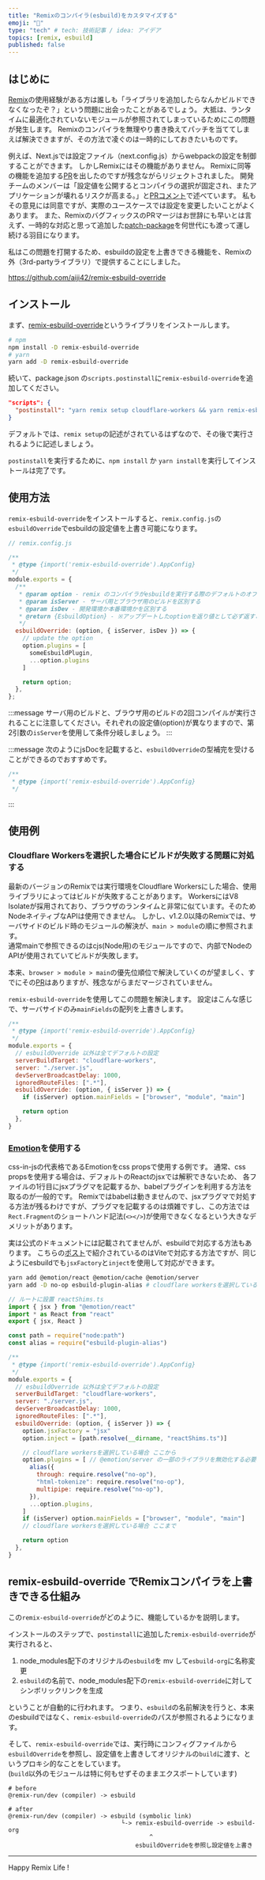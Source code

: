 ```yaml
---
title: "Remixのコンパイラ(esbuild)をカスタマイズする"
emoji: "💽"
type: "tech" # tech: 技術記事 / idea: アイデア
topics: [remix, esbuild]
published: false
---
```


## はじめに

[Remix](https://remix.run/)の使用経験がある方は誰しも「ライブラリを追加したらなんかビルドできなくなったぞ？」という問題に出会ったことがあるでしょう。
大抵は、ランタイムに最適化されていないモジュールが参照されてしまっているためにこの問題が発生します。
Remixのコンパイラを無理やり書き換えてパッチを当ててしまえば解決できますが、その方法で凌ぐのは一時的にしておきたいものです。

例えば、Next.jsでは設定ファイル（next.config.js）からwebpackの設定を制御することができます。 しかしRemixにはその機能がありません。
Remixに同等の機能を追加する[PR](https://github.com/remix-run/remix/pull/2168)を出したのですが残念ながらリジェクトされました。
開発チームのメンバーは「設定値を公開するとコンパイラの選択が固定され、またアプリケーションが壊れるリスクが高まる。」と[PRコメント](https://github.com/remix-run/remix/pull/2168#issuecomment-1058193715)で述べています。
私もその意見には同意ですが、実際のユースケースでは設定を変更したいことがよくあります。
また、RemixのバグフィックスのPRマージはお世辞にも早いとは言えず、一時的な対応と思って追加した[patch-package](https://www.npmjs.com/package/patch-package)を何世代にも渡って運し続ける羽目になります。

私はこの問題を打開するため、esbuildの設定を上書きできる機能を、Remixの外（3rd-partyライブラリ）で提供することにしました。

https://github.com/aiji42/remix-esbuild-override

## インストール

まず、[remix-esbuild-override](https://github.com/aiji42/remix-esbuild-override)というライブラリをインストールします。
```bash
# npm
npm install -D remix-esbuild-override
# yarn 
yarn add -D remix-esbuild-override
```

続いて、package.json の`scripts.postinstall`に`remix-esbuild-override`を追加してください。
```json
"scripts": {
  "postinstall": "yarn remix setup cloudflare-workers && yarn remix-esbuild-override"
}
```
デフォルトでは、`remix setup`の記述がされているはずなので、その後で実行されるように記述しましょう。

`postinstall`を実行するために、`npm install` か `yarn install`を実行してインストールは完了です。

## 使用方法

`remix-esbuild-override`をインストールすると、`remix.config.js`の`esbuildOverride`でesbuildの設定値を上書き可能になります。  

```js
// remix.config.js

/**
 * @type {import('remix-esbuild-override').AppConfig}
 */
module.exports = {
  /**
   * @param option - remix のコンパイラがesbuildを実行する際のデフォルトのオプション値
   * @param isServer - サーバ用とブラウザ用のビルドを区別する
   * @param isDev - 開発環境か本番環境かを区別する
   * @return {EsbuildOption} - ※アップデートしたoptionを返り値として必ず返すこと
   */
  esbuildOverride: (option, { isServer, isDev }) => {
    // update the option
    option.plugins = [
      someEsbuildPlugin,
      ...option.plugins
    ]

    return option;
  },
};
```

:::message
サーバ用のビルドと、ブラウザ用のビルドの2回コンパイルが実行されることに注意してください。それぞれの設定値(option)が異なりますので、第2引数の`isServer`を使用して条件分岐しましょう。
:::

:::message
次のようにjsDocを記載すると、`esbuildOverride`の型補完を受けることができるのでおすすめです。
```js
/**
 * @type {import('remix-esbuild-override').AppConfig}
 */
```
:::

## 使用例

### Cloudflare Workersを選択した場合にビルドが失敗する問題に対処する

最新のバージョンのRemixでは実行環境をCloudflare Workersにした場合、使用ライブラリによってはビルドが失敗することがあります。
WorkersにはV8 Isolateが採用されており、ブラウザのランタイムと非常に似ています。そのためNodeネイティブなAPIは使用できません。
しかし、v1.2.0以降のRemixでは、サーバサイドのビルド時のモジュールの解決が、`main > module`の順に参照されます。  
通常mainで参照できるのはcjs(Node用)のモジュールですので、内部でNodeのAPIが使用されていてビルドが失敗します。

本来、`browser > module > main`の優先位順位で解決していくのが望ましく、すでにその[PR](https://github.com/remix-run/remix/pull/2076)はありますが、残念ながらまだマージされていません。

`remix-esbuild-override`を使用してこの問題を解決します。
設定はこんな感じで、サーバサイドのみ`mainFields`の配列を上書きします。
```js
/**
 * @type {import('remix-esbuild-override').AppConfig}
 */
module.exports = {
  // esbuildOverride 以外は全てデフォルトの設定
  serverBuildTarget: "cloudflare-workers",
  server: "./server.js",
  devServerBroadcastDelay: 1000,
  ignoredRouteFiles: [".*"],
  esbuildOverride: (option, { isServer }) => {
    if (isServer) option.mainFields = ["browser", "module", "main"]

    return option
  },
}
```

### [Emotion](https://emotion.sh/docs/introduction)を使用する

css-in-jsの代表格であるEmotionをcss propsで使用する例です。
通常、css propsを使用する場合は、デフォルトのReactのjsxでは解釈できないため、 各ファイルの1行目にjsxプラグマを記載するか、babelプラグインを利用する方法を取るのが一般的です。
Remixではbabelは動きませんので、jsxプラグマで対処する方法が残るわけですが、プラグマを記載するのは煩雑ですし、この方法では`Rect.Fragment`のショートハンド記法(`<></>`)が使用できなくなるという大きなデメリットがあります。

実は公式のドキュメントには記載されてませんが、esbuildで対応する方法もあります。
こちらの[ポスト](https://dev.to/ajitsinghkamal/using-emotionjs-with-vite-2ndj)で紹介されているのはViteで対応する方法ですが、同じようにesbuildでも`jsxFactory`と`inject`を使用して対応ができます。

```bash
yarn add @emotion/react @emotion/cache @emotion/server
yarn add -D no-op esbuild-plugin-alias # cloudflare workersを選択している場合はこちらも追加
```

```ts
// ルートに設置 reactShims.ts
import { jsx } from "@emotion/react"
import * as React from "react"
export { jsx, React }
```

```js
const path = require("node:path")
const alias = require("esbuild-plugin-alias")

/**
 * @type {import('remix-esbuild-override').AppConfig}
 */
module.exports = {
  // esbuildOverride 以外は全てデフォルトの設定
  serverBuildTarget: "cloudflare-workers",
  server: "./server.js",
  devServerBroadcastDelay: 1000,
  ignoredRouteFiles: [".*"],
  esbuildOverride: (option, { isServer }) => {
    option.jsxFactory = "jsx"
    option.inject = [path.resolve(__dirname, "reactShims.ts")]

    // cloudflare workersを選択している場合 ここから
    option.plugins = [ // @emotion/server の一部のライブラリを無効化する必要がある
      alias({
        through: require.resolve("no-op"),
        "html-tokenize": require.resolve("no-op"),
        multipipe: require.resolve("no-op"),
      }),
      ...option.plugins,
    ]
    if (isServer) option.mainFields = ["browser", "module", "main"]
    // cloudflare workersを選択している場合 ここまで

    return option
  },
}
```

## remix-esbuild-override でRemixコンパイラを上書きできる仕組み

この`remix-esbuild-override`がどのように、機能しているかを説明します。

インストールのステップで、`postinstall`に追加した`remix-esbuild-override`が実行されると、
1. node_modules配下のオリジナルの`esbuild`を mv して`esbuild-org`に名称変更
2. `esbuild`の名前で、node_modules配下の`remix-esbuild-override`に対してシンボリックリンクを生成

ということが自動的に行われます。
つまり、`esbuild`の名前解決を行うと、本来のesbuildではなく、`remix-esbuild-override`のパスが参照されるようになります。

そして、`remix-esbuild-override`では、実行時にコンフィグファイルから`esbuildOverride`を参照し、設定値を上書きしてオリジナルの`build`に渡す、というプロキシ的なことをしています。  
(`build`以外のモジュールは特に何もせずそのままエクスポートしています)

```
# before
@remix-run/dev (compiler) -> esbuild

# after
@remix-run/dev (compiler) -> esbuild (symbolic link)
                                └-> remix-esbuild-override -> esbuild-org
                                        ^
                                    esbuildOverrideを参照し設定値を上書き
```

---

Happy Remix Life !